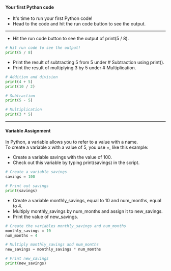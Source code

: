 #### Your first Python code
* It's time to run your first Python code!
* Head to the code and hit the run code button to see the output.

---

* Hit the run code button to see the output of print(5 / 8).
```python
# Hit run code to see the output!
print(5 / 8)
```  

* Print the result of subtracting 5 from 5 under # Subtraction using print().
* Print the result of multiplying 3 by 5 under # Multiplication.
```python
# Addition and division
print(4 + 5)
print(10 / 2)

# Subtraction
print(5 - 5)

# Multiplication
print(3 * 5)
```
---
#### Variable Assignment
In Python, a variable allows you to refer to a value with a name.   
To create a variable x with a value of 5, you use =, like this example:

* Create a variable savings with the value of 100.
* Check out this variable by typing print(savings) in the script.
```python
# Create a variable savings
savings = 100

# Print out savings
print(savings)
```
* Create a variable monthly_savings, equal to 10 and num_months, equal to 4.
* Multiply monthly_savings by num_months and assign it to new_savings.
* Print the value of new_savings.
```python
# Create the variables monthly_savings and num_months
monthly_savings = 10
num_months = 4

# Multiply monthly_savings and num_months
new_savings = monthly_savings * num_months

# Print new_savings
print(new_savings)
```


